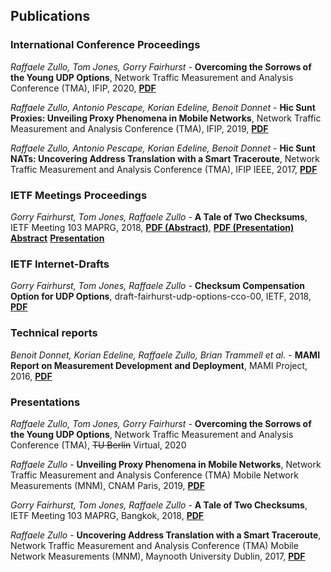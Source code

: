 ## Publications

### International Conference Proceedings

_Raffaele Zullo, Tom Jones, Gorry Fairhurst_ - 
**Overcoming the Sorrows of the Young UDP Options**, 
Network Traffic Measurement and Analysis Conference (TMA), IFIP, 
2020,
[**PDF**](http://www.middleboxes.org/raffaelezullo/publications/tma2020-zullo-udp-options.pdf)

_Raffaele Zullo, Antonio Pescape, Korian Edeline, Benoit Donnet_ - 
**Hic Sunt Proxies: Unveiling Proxy Phenomena in Mobile Networks**, 
Network Traffic Measurement and Analysis Conference (TMA), IFIP, 
2019,
[**PDF**](http://www.middleboxes.org/raffaelezullo/publications/tma2019-zullo-proxies-phenomena.pdf)

_Raffaele Zullo, Antonio Pescape, Korian Edeline, Benoit Donnet_ - 
**Hic Sunt NATs: Uncovering Address Translation with a Smart Traceroute**, 
Network Traffic Measurement and Analysis Conference (TMA), IFIP IEEE, 
2017, 
[**PDF**](http://www.middleboxes.org/raffaelezullo/publications/tma2017-zullo-nats-traceroute.pdf)

### IETF Meetings Proceedings

_Gorry Fairhurst, Tom Jones, Raffaele Zullo_ - 
**A Tale of Two Checksums**, 
IETF Meeting 103 MAPRG, 
2018, 
[**PDF (Abstract)**](http://www.middleboxes.org/raffaelezullo/publications/ietf103-maprg-cco-abstract.pdf),
[**PDF (Presentation)**](http://www.middleboxes.org/raffaelezullo/publications/ietf103-maprg-cco-slides.pdf) 
[**Abstract**](http://www.middleboxes.org/raffaelezullo/publications/ietf103-maprg-cco-abstract.pdf)
[**Presentation**](http://www.middleboxes.org/raffaelezullo/publications/ietf103-maprg-cco-slides.pdf) 


### IETF Internet-Drafts
_Gorry Fairhurst, Tom Jones, Raffaele Zullo_ - 
**Checksum Compensation Option for UDP Options**, 
draft-fairhurst-udp-options-cco-00, 
IETF, 
2018, 
[**PDF**](http://www.middleboxes.org/raffaelezullo/publications/draft-fairhurst-udp-options-cco.pdf) 

### Technical reports
_Benoit Donnet, Korian Edeline, Raffaele Zullo, Brian Trammell et al._ - 
**MAMI Report on Measurement Development and Deployment**, 
MAMI Project, 
2016, 
[**PDF**](http://www.middleboxes.org/raffaelezullo/publications/mami2016.pdf) 

### Presentations

_Raffaele Zullo, Tom Jones, Gorry Fairhurst_ - 
**Overcoming the Sorrows of the Young UDP Options**, 
Network Traffic Measurement and Analysis Conference (TMA),
~~TU Berlin~~ Virtual, 2020

_Raffaele Zullo_ - 
**Unveiling Proxy Phenomena in Mobile Networks**, 
Network Traffic Measurement and Analysis Conference (TMA) Mobile Network Measurements (MNM), 
CNAM Paris, 2019, 
[**PDF**](http://www.middleboxes.org/raffaelezullo/publications/tma2019-zullo-proxies-phenomena-slides.pdf) 

_Gorry Fairhurst, Tom Jones, Raffaele Zullo_ - 
**A Tale of Two Checksums**, 
IETF Meeting 103 MAPRG, 
Bangkok, 2018, 
[**PDF**](http://www.middleboxes.org/raffaelezullo/publications/ietf103-maprg-cco-slides.pdf) 

_Raffaele Zullo_ - 
**Uncovering Address Translation with a Smart Traceroute**, 
Network Traffic Measurement and Analysis Conference (TMA) Mobile Network Measurements (MNM), 
Maynooth University Dublin, 2017, 
[**PDF**](http://www.middleboxes.org/raffaelezullo/publications/tma2017-zullo-nats-traceroute-slides.pdf) 
